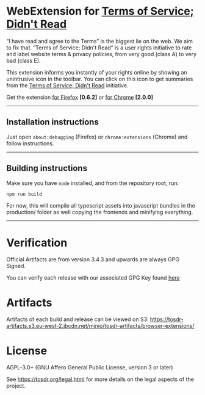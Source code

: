 # WebExtension for [Terms of Service; Didn't Read][tosdr]

“I have read and agree to the Terms” is the biggest lie on the web.
We aim to fix that. “Terms of Service; Didn't Read” is a user
rights initiative to rate and label website terms & privacy
policies, from very good (class A) to very bad (class E).

This extension informs you instantly of your rights online by
showing an unintrusive icon in the toolbar. You can click on this
icon to get summaries from the [Terms of Service; Didn't
Read][tosdr] initiative.

Get the extension
[for Firefox](https://addons.mozilla.org/en-US/firefox/addon/terms-of-service-didnt-read) **[0.6.2]**
or [for Chrome](https://chrome.google.com/webstore/detail/terms-of-service-didn%E2%80%99t-r/hjdoplcnndgiblooccencgcggcoihigg) **[2.0.0]**

[tosdr]: https://tosdr.org

-----------

Installation instructions
-------------------------

Just open ```about:debugging``` (Firefox) or ``chrome:extensions`` (Chrome) and follow instructions.

-----------

Building instructions
---------------------

Make sure you have `node` installed, and from the repository root, run:

```bash
npm run build
```
For now, this will compile all typescript assets into javascript bundles in the production/ folder as well copying the frontends and minifying everything.
 
-----------


Verification
======

Official Artifacts are from version 3.4.3 and upwards are always GPG Signed.

You can verify each release with our associated GPG Key found [here](https://raw.githubusercontent.com/tosdr/browser-extensions/master/signkey_0xE719AF12.asc)


Artifacts
======

Artifacts of each build and release can be viewed on S3: https://tosdr-artifacts.s3.eu-west-2.jbcdn.net/minio/tosdr-artifacts/browser-extensions/


License
======

AGPL-3.0+ (GNU Affero General Public License, version 3 or later)

See <https://tosdr.org/legal.html> for more details on the legal aspects of the project.
